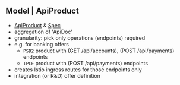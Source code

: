 ## Model | ApiProduct
* [ApiProduct](https://docs.solo.io/dev-portal/latest/concepts/api_products/#api-products)
& [Spec](https://docs.solo.io/dev-portal/latest/reference/api/apiproduct/#apiproductspec)
* aggregation of 'ApiDoc'
* granularity: pick only operations (endpoints) required
* e.g. for banking offers
    * `PSD2` product with (GET /api/accounts), (POST /api/payments) endpoints
    * `IPCE` product with (POST /api/payments) endpoints
* creates Istio ingress routes for those endpoints only
* integration (or R&D) offer definition